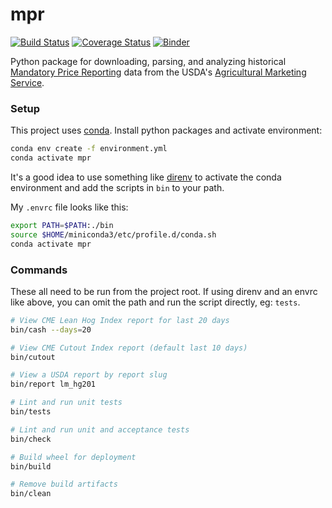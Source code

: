 mpr
===
[![Build Status](https://travis-ci.com/gumballhead/mpr.svg?branch=master)](https://travis-ci.com/gumballhead/mpr)
[![Coverage Status](https://coveralls.io/repos/github/gumballhead/mpr/badge.svg?branch=master)](https://coveralls.io/github/gumballhead/mpr?branch=master)
[![Binder](https://mybinder.org/badge_logo.svg)](https://mybinder.org/v2/gh/gumballhead/mpr/master)

Python package for downloading, parsing, and analyzing historical [ Mandatory Price Reporting](https://mpr.datamart.ams.usda.gov/) data from the USDA's [Agricultural Marketing Service](https://www.ams.usda.gov/).

### Setup
This project uses [conda](https://conda.io/en/latest/miniconda.html). Install python packages and activate environment:
```bash
conda env create -f environment.yml
conda activate mpr
```

It's a good idea to use something like [direnv](https://direnv.net/) to activate the conda environment and add the scripts in `bin` to your path. 

My `.envrc` file looks like this:
```bash
export PATH=$PATH:./bin
source $HOME/miniconda3/etc/profile.d/conda.sh
conda activate mpr
```

### Commands
These all need to be run from the project root. If using direnv and an envrc like above, you can omit the path and run the script directly, eg: `tests`.

```bash
# View CME Lean Hog Index report for last 20 days
bin/cash --days=20

# View CME Cutout Index report (default last 10 days)
bin/cutout

# View a USDA report by report slug
bin/report lm_hg201

# Lint and run unit tests
bin/tests

# Lint and run unit and acceptance tests
bin/check

# Build wheel for deployment
bin/build

# Remove build artifacts
bin/clean
```
